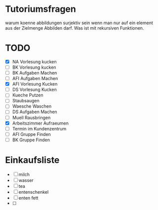 # Tutoriumsfragen
warum koenne abbildungen surjektiv sein wenn man nur auf ein element aus der Zielmenge Abbilden darf.
Was ist mit rekursiven Funktionen.

# TODO 

- [x] NA Vorlesung kucken 
- [ ] BK Vorlesung kucken 
- [ ] BK Aufgaben Machen
- [ ] AFI Aufgaben Machen
- [x] AFI Vorlesung Kucken 
- [ ] DS Vorlesung Kucken 
- [ ] Kueche Putzen
- [ ] Staubsaugen 
- [ ] Waesche Waschen
- [ ] DS Aufgaben Machen
- [ ] Muell Rausbringen
- [x] Arbeitszimmer Aufraeumen
- [ ] Termin im Kundenzentrum
- [ ] AFI Gruppe Finden 
- [ ] BK Gruppe Finden
# Einkaufsliste
- [ ] milch
- [ ] wasser
- [ ] tea
- [ ] entenschenkel
- [ ] enten fett
- [ ] 